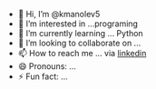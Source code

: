 - 👋 Hi, I’m @kmanolev5
- 👀 I’m interested in ...programing
- 🌱 I’m currently learning ... Python
- 💞️ I’m looking to collaborate on ...
- 📫 How to reach me ... via [linkedin ](https://www.linkedin.com/in/kostadin-manolev-770a2b1b3/)
- 😄 Pronouns: ...
- ⚡ Fun fact: ...

<!---
kmanolev5/kmanolev5 is a ✨ special ✨ repository because its `README.md` (this file) appears on your GitHub profile.
You can click the Preview link to take a look at your changes.
--->
